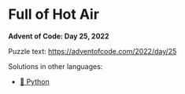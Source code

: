 # Full of Hot Air

**Advent of Code: Day 25, 2022**

Puzzle text: <https://adventofcode.com/2022/day/25>

Solutions in other languages:

- [🐍 Python](../../../../python/2022/25_full_of_hot_air/README.md)
